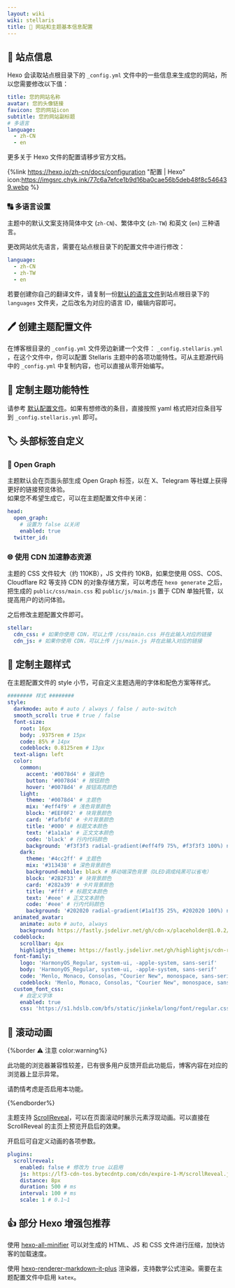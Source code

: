 ```yaml
---
layout: wiki
wiki: stellaris
title: 🔧 网站和主题基本信息配置
---
```


## 🔢 站点信息

Hexo 会读取站点根目录下的 `_config.yml` 文件中的一些信息来生成您的网站，所以您需要修改以下值：

```yaml blog/_config.yml
title: 您的网站名称
avatar: 您的头像链接
favicon: 您的网站icon
subtitle: 您的网站副标题
# 多语言
language:
  - zh-CN
  - en
```

更多关于 Hexo 文件的配置请移步官方文档。

{%link https://hexo.io/zh-cn/docs/configuration "配置 | Hexo" icon:https://imgsrc.chyk.ink/77c6a7efce1b9d16ba0cae56b5deb48f8c546439.webp %}

### 🔠 多语言设置

主题中的默认文案支持简体中文 (`zh-CN`)、繁体中文 (`zh-TW`) 和英文 (`en`) 三种语言。

更改网站优先语言，需要在站点根目录下的配置文件中进行修改：

```yaml blog/_config.yml
language:
  - zh-CN
  - zh-TW
  - en
```

若要创建你自己的翻译文件，请复制一份[默认的语言文件](blog/_config.yml)到站点根目录下的 `languages` 文件夹，之后改名为对应的语言 ID，编辑内容即可。

## 🖊️ 创建主题配置文件

在博客根目录的 `_config.yml` 文件旁边新建一个文件： `_config.stellaris.yml` ，在这个文件中，你可以配置 Stellaris 主题中的各项功能特性。可从主题源代码中的 `_config.yml` 中复制内容，也可以直接从零开始编写。

## 🤚 定制主题功能特性

请参考 [默认配置文件](https://github.com/chiyuki0325/hexo-theme-stellaris/blob/main/_config.yml)。如果有想修改的条目，直接按照 yaml 格式把对应条目写到 `_config.stellaris.yml` 即可。

## 🏷️ 头部标签自定义

### 👀 Open Graph

主题默认会在页面头部生成 Open Graph 标签，以在 X、Telegram 等社媒上获得更好的链接预览体验。  
如果您不希望生成它，可以在主题配置文件中关闭：

```yaml blog/_config.stellaris.yml
head:
  open_graph:
    # 设置为 false 以关闭
    enabled: true
  twitter_id:
```

### 🌐 使用 CDN 加速静态资源

主题的 CSS 文件较大（约 110KB），JS 文件约 10KB，如果您使用 OSS、COS、Cloudflare R2 等支持 CDN 的对象存储方案，可以考虑在 `hexo generate` 之后，把生成的 `public/css/main.css` 和 `public/js/main.js` 置于 CDN 单独托管，以提高用户的访问体验。

之后修改主题配置文件即可。

```yaml blog/_config.stellaris.yml
stellar:
  cdn_css: # 如果你使用 CDN，可以上传 /css/main.css 并在此输入对应的链接
  cdn_js: # 如果你使用 CDN，可以上传 /js/main.js 并在此输入对应的链接
```

## 🎨 定制主题样式

在主题配置文件的 style 小节，可自定义主题选用的字体和配色方案等样式。

```blog/_config.stellaris.yml
######## 样式 ########
style:
  darkmode: auto # auto / always / false / auto-switch
  smooth_scroll: true # true / false
  font-size:
    root: 16px
    body: .9375rem # 15px
    code: 85% # 14px
    codeblock: 0.8125rem # 13px
  text-align: left
  color:
    common:
      accent: '#0078d4' # 强调色
      button: '#0078d4' # 按钮颜色
      hover: '#0078d4' # 按钮高亮颜色
    light:
      theme: '#0078d4' # 主题色
      mix: '#eff4f9' # 浅色背景颜色
      block: '#EEF0F2' # 块背景颜色
      card: '#fafbfd' # 卡片背景颜色
      title: '#000' # 标题文本颜色
      text: '#1a1a1a' # 正文文本颜色
      code: 'black' # 行内代码颜色
      background: '#f3f3f3 radial-gradient(#eff4f9 75%, #f3f3f3 100%) no-repeat fixed' # 网站背景颜色
    dark:
      theme: '#4cc2ff' # 主题色
      mix: '#313438' # 深色背景颜色
      background-mobile: black # 移动端深色背景（OLED调成纯黑可以省电）
      block: '#2B2F33' # 块背景颜色
      card: '#282a39' # 卡片背景颜色
      title: '#fff' # 标题文本颜色
      text: '#eee' # 正文文本颜色
      code: '#eee' # 行内代码颜色
      background: '#202020 radial-gradient(#1a1f35 25%, #202020 100%) no-repeat fixed' # 网站背景颜色
  animated_avatar:
    animate: auto # auto, always
    background: https://fastly.jsdelivr.net/gh/cdn-x/placeholder@1.0.2/avatar/round/rainbow64@3x.webp
  codeblock:
    scrollbar: 4px
    highlightjs_theme: https://fastly.jsdelivr.net/gh/highlightjs/cdn-release@11.5.0/build/styles/atom-one-dark.min.css
  font-family:
    logo: 'HarmonyOS_Regular, system-ui, -apple-system, sans-serif'
    body: 'HarmonyOS_Regular, system-ui, -apple-system, sans-serif'
    code: 'Menlo, Monaco, Consolas, "Courier New", monospace, sans-serif'
    codeblock: 'Menlo, Monaco, Consolas, "Courier New", monospace, sans-serif'
  custom_font_css:
    # 自定义字体
    enabled: true
    css: 'https://s1.hdslb.com/bfs/static/jinkela/long/font/regular.css'
```

## 📜 滚动动画

{%border ⚠️ 注意 color:warning%}

此功能的浏览器兼容性较差，已有很多用户反馈开启此功能后，博客内容在对应的浏览器上显示异常。

请酌情考虑是否启用本功能。

{%endborder%}

主题支持 [ScrollReveal](https://scrollrevealjs.org/)，可以在页面滚动时展示元素浮现动画。可以直接在 ScrollReveal 的主页上预览开启后的效果。

开启后可自定义动画的各项参数。

```yaml blog/_config.stellaris.yml
plugins:
  scrollreveal:
    enabled: false # 修改为 true 以启用
    js: https://lf3-cdn-tos.bytecdntp.com/cdn/expire-1-M/scrollReveal.js/4.0.9/scrollreveal.min.js
    distance: 8px
    duration: 500 # ms
    interval: 100 # ms
    scale: 1 # 0.1~1
```

## 👍 部分 Hexo 增强包推荐

使用 [hexo-all-minifier](https://github.com/chenzhutian/hexo-all-minifier) 可以对生成的 HTML、JS 和 CSS 文件进行压缩，加快访客的加载速度。

使用 [hexo-renderer-markdown-it-plus](https://github.com/CHENXCHEN/hexo-renderer-markdown-it-plus) 渲染器，支持数学公式渲染。需要在主题配置文件中启用 `katex`。

